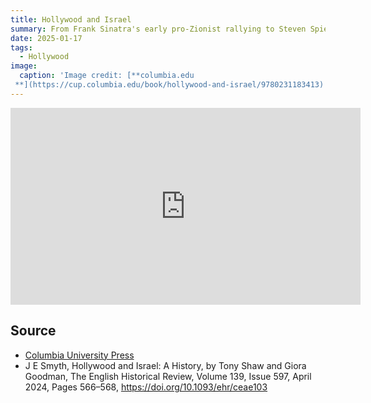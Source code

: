 ```yaml
---
title: Hollywood and Israel
summary: From Frank Sinatra's early pro-Zionist rallying to Steven Spielberg's present-day peacemaking, Hollywood has long enjoyed a "special relationship" with Israel. 
date: 2025-01-17
tags:
  - Hollywood
image:
  caption: 'Image credit: [**columbia.edu
 **](https://cup.columbia.edu/book/hollywood-and-israel/9780231183413)'
---
```



<iframe width="560" height="315" src="https://www.youtube.com/embed/a_uR7oJwKz4?si=GgatD_BENkM8Rm_4" title="YouTube video player" frameborder="0" allow="accelerometer; autoplay; clipboard-write; encrypted-media; gyroscope; picture-in-picture; web-share" referrerpolicy="strict-origin-when-cross-origin" allowfullscreen></iframe>


## Source

- [Columbia University Press](https://cup.columbia.edu/book/hollywood-and-israel/9780231183413)
- J E Smyth, Hollywood and Israel: A History, by Tony Shaw and Giora Goodman, The English Historical Review, Volume 139, Issue 597, April 2024, Pages 566–568, https://doi.org/10.1093/ehr/ceae103